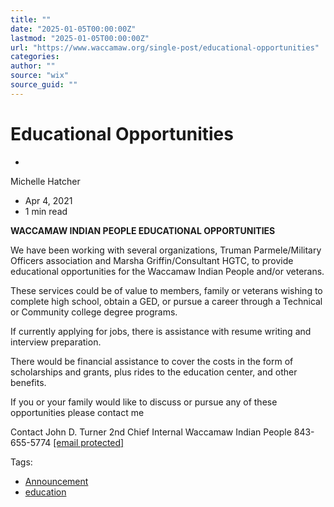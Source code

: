 ```yaml
---
title: ""
date: "2025-01-05T00:00:00Z"
lastmod: "2025-01-05T00:00:00Z"
url: "https://www.waccamaw.org/single-post/educational-opportunities"
categories:
author: ""
source: "wix"
source_guid: ""
---
```


# Educational Opportunities

-

Michelle Hatcher
- Apr 4, 2021
- 1 min read

**WACCAMAW INDIAN PEOPLE EDUCATIONAL OPPORTUNITIES**

We have been working with several organizations, Truman Parmele/Military Officers association and Marsha Griffin/Consultant HGTC, to provide educational opportunities for the Waccamaw Indian People and/or veterans.

These services could be of value to members, family or veterans wishing to complete high school, obtain a GED,  or pursue a career through a Technical or Community college degree programs.

If currently applying for jobs, there is assistance with resume writing and interview preparation.

There would be financial assistance to cover the costs in the form of scholarships and grants, plus rides to the education center, and other benefits.

If you or your family would like to discuss or pursue any of these opportunities please contact me

Contact     John D. Turner
                  2nd Chief Internal
                  Waccamaw Indian People
                  843-655-5774
 [[email protected]](/cdn-cgi/l/email-protection#73190706011d160145453312071e105d1d1607)

Tags:

- [Announcement](https://www.waccamaw.org/updates/tags/announcement)
- [education](https://www.waccamaw.org/updates/tags/education)

